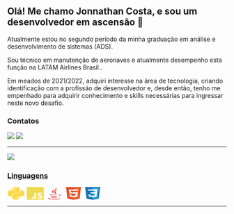 ## Olá! Me chamo Jonnathan Costa, e sou um desenvolvedor em ascensão 👻


<p> Atualmente estou no segundo período da minha graduação em análise e desenvolvimento de sistemas (ADS).<p>
<p> Sou técnico em manutenção de aeronaves e atualmente desempenho esta função na LATAM Airlines Brasil..<p>

<p> Em meados de 2021/2022, adquiri interesse na área de tecnologia, criando identificação com a profissão de desenvolvedor e, desde então, tenho me empenhado para adquirir conhecimento e skills necessárias para ingressar neste novo desafio.<p>

### Contatos 

<a href="https://www.instagram.com/jonnathanoff/" target="_blank"><img src="https://img.shields.io/badge/-Instagram-%23E4405F?style=for-the-badge&logo=instagram&logoColor=white" target="_blank"></a>
<a href="mailto:jonnathan.costa@outlook.com" target="_blank"><img src="https://img.shields.io/badge/Microsoft_Outlook-0078D4?style=for-the-badge&logo=microsoft-outlook&logoColor=white" target="_blank"></a>


 ----

 <div align="left">
  <a href="https://github.com/jonnathancosta">
  <img height="220em" src="https://github-readme-stats.vercel.app/api?username=jonnathancosta&show_icons=true&theme=gotham&include_all_commits=true&count_private=true"/>
 </div>
  
  ### Linguagens
  
 <a> <img align="center" height="30" width="40" src="https://raw.githubusercontent.com/devicons/devicon/master/icons/python/python-plain.svg"> 
 <img align="center" height="30" width="40" src="https://raw.githubusercontent.com/devicons/devicon/master/icons/javascript/javascript-plain.svg">
  <img align="center" height="30" width="40" src="https://raw.githubusercontent.com/devicons/devicon/master/icons/java/java-plain.svg">
  <img align="center" height="30" width="40" src="https://raw.githubusercontent.com/devicons/devicon/master/icons/html5/html5-original.svg">
  <img align="center" height="30" width="40" src="https://raw.githubusercontent.com/devicons/devicon/master/icons/css3/css3-original.svg"></a>
 
  
  ----
  





